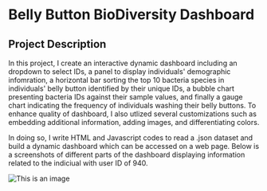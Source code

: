 # Belly Button BioDiversity Dashboard

## Project Description

In this project, I create an interactive dynamic dashboard including an dropdown to select IDs, a panel to display individuals' demographic infomration, a horizontal bar sorting the top 10 bacteria species in individuals' belly button identified by their unique IDs, a bubble chart presenting bacteria IDs against their sample values, and finally a gauge chart indicating the frequency of individuals washing their belly buttons. To enhance quality of dashboard, I also utlized several customizations such as embedding additional information, adding images, and differentiating colors.

In doing so, I write HTML and Javascript codes to read a .json dataset and build a dynamic dashboard which can be accessed on a web page. Below is a screenshots of different parts of the dashboard displaying information related to the indiciual with user ID of 940.

![This is an image]()
